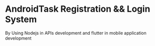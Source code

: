 # AndroidTask Registration && Login System
By Using Nodejs in APIs development and flutter in mobile application development
